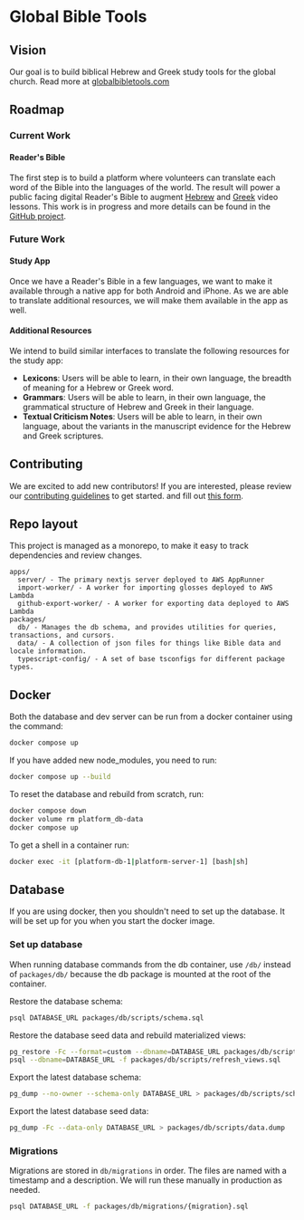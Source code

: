 # Global Bible Tools

## Vision

Our goal is to build biblical Hebrew and Greek study tools for the global church. Read more at [globalbibletools.com](https://globalbibletools.com)

## Roadmap

### Current Work

#### Reader's Bible
The first step is to build a platform where volunteers can translate each word of the Bible into the languages of the world.
The result will power a public facing digital Reader's Bible to augment [Hebrew](https://www.youtube.com/@AlephwithBeth) and [Greek](https://www.youtube.com/@AlphawithAngela) video lessons.
This work is in progress and more details can be found in the [GitHub project](https://github.com/orgs/globalbibletools/projects/1/views/1).

### Future Work

#### Study App
Once we have a Reader's Bible in a few languages, we want to make it available through a native app for both Android and iPhone.
As we are able to translate additional resources, we will make them available in the app as well.

#### Additional Resources
We intend to build similar interfaces to translate the following resources for the study app:
* **Lexicons**: Users will be able to learn, in their own language, the breadth of meaning for a Hebrew or Greek word.
* **Grammars**: Users will be able to learn, in their own language, the grammatical structure of Hebrew and Greek in their language.
* **Textual Criticism Notes**: Users will be able to learn, in their own language, about the variants in the manuscript evidence for the Hebrew and Greek scriptures.

## Contributing

We are excited to add new contributors! If you are interested, 
please review our [contributing guidelines](https://github.com/globalbibletools/platform/blob/main/.github/CONTRIBUTING.md) to get started.
and fill out [this form](https://enormous-square-660.notion.site/1468e90207d68038b9e5f22949d40b87?pvs=105).

## Repo layout

This project is managed as a monorepo, to make it easy to track dependencies and review changes.

```
apps/
  server/ - The primary nextjs server deployed to AWS AppRunner
  import-worker/ - A worker for importing glosses deployed to AWS Lambda
  github-export-worker/ - A worker for exporting data deployed to AWS Lambda
packages/
  db/ - Manages the db schema, and provides utilities for queries, transactions, and cursors.
  data/ - A collection of json files for things like Bible data and locale information.
  typescript-config/ - A set of base tsconfigs for different package types.
```

## Docker

Both the database and dev server can be run from a docker container using the command:
```bash
docker compose up
```

If you have added new node_modules, you need to run:
```bash
docker compose up --build
```

To reset the database and rebuild from scratch, run:
```bash
docker compose down
docker volume rm platform_db-data
docker compose up
```

To get a shell in a container run:
```bash
docker exec -it [platform-db-1|platform-server-1] [bash|sh]
```

## Database

If you are using docker, then you shouldn't need to set up the database.
It will be set up for you when you start the docker image.

### Set up database

When running database commands from the db container, use `/db/` instead of `packages/db/` because the db package is mounted at the root of the container.

Restore the database schema:
```bash
psql DATABASE_URL packages/db/scripts/schema.sql
```

Restore the database seed data and rebuild materialized views:
```bash
pg_restore -Fc --format=custom --dbname=DATABASE_URL packages/db/scripts/data.dump
psql --dbname=DATABASE_URL -f packages/db/scripts/refresh_views.sql
```

Export the latest database schema:
```bash
pg_dump --no-owner --schema-only DATABASE_URL > packages/db/scripts/schema.sql
```

Export the latest database seed data:
```bash
pg_dump -Fc --data-only DATABASE_URL > packages/db/scripts/data.dump
```

### Migrations

Migrations are stored in `db/migrations` in order. The files are named with a timestamp and a description.
We will run these manually in production as needed.

```bash
psql DATABASE_URL -f packages/db/migrations/{migration}.sql
```
